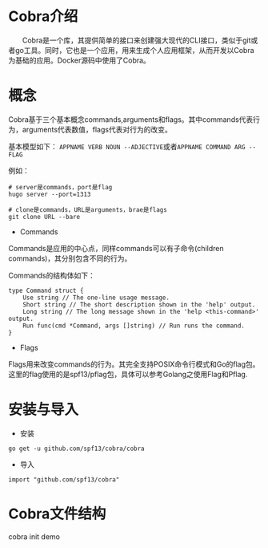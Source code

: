 # Cobra介绍
&emsp;&emsp;Cobra是一个库，其提供简单的接口来创建强大现代的CLI接口，类似于git或者go工具。同时，它也是一个应用，用来生成个人应用框架，从而开发以Cobra为基础的应用。Docker源码中使用了Cobra。

# 概念
Cobra基于三个基本概念commands,arguments和flags。其中commands代表行为，arguments代表数值，flags代表对行为的改变。

基本模型如下：
`APPNAME VERB NOUN --ADJECTIVE`或者`APPNAME COMMAND ARG --FLAG`

例如：

```shell
# server是commands，port是flag
hugo server --port=1313

# clone是commands，URL是arguments，brae是flags
git clone URL --bare
```
* Commands

Commands是应用的中心点，同样commands可以有子命令(children commands)，其分别包含不同的行为。

Commands的结构体如下：

```golang
type Command struct {
    Use string // The one-line usage message.
    Short string // The short description shown in the 'help' output.
    Long string // The long message shown in the 'help <this-command>' output.
    Run func(cmd *Command, args []string) // Run runs the command.
}
```
* Flags

Flags用来改变commands的行为。其完全支持POSIX命令行模式和Go的flag包。这里的flag使用的是spf13/pflag包，具体可以参考Golang之使用Flag和Pflag.

# 安装与导入
* 安装
```shell
go get -u github.com/spf13/cobra/cobra
```
* 导入
```shell
import "github.com/spf13/cobra"
```
# Cobra文件结构
cobra init demo
